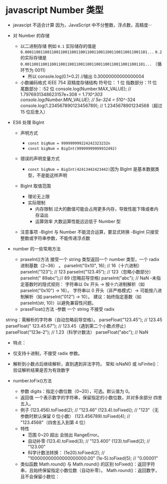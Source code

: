 # javascript Number 类型

- javascipt 不适合计算
  因为，JavaScript 中不分整数，浮点数，高精度···

- 对 Number 的存储

  - 以二进制存储 例如 `0.1` 实际储存的值是
    `0.0001100110011001100110011001100110011001100110011001101...`
    `0.2` 的实际存储是
    `0.001100110011001100110011001100110011001100110011001101...`
    （循环节为 0011）
    - 所以 console.log(0.1+0.2) //输出 0.30000000000000004
  - 小数编码格式
    IEEE 754 双精度存储结构
    符号位： 1 位
    指数部分：11 位
    尾数部分：:52 位
    console.log(Number.MAX_VALUE); // 1.7976931348623157e+308 = 1.7*10^303
    console.log(Number.MIN_VALUE); // 5e-324 = 5*10^-324
    console.log(1.234567890123456789); // 1.2345678901234568（超过 15 位后舍入）

- ES6 处理 BigInt

  - 声明方式

    - `const bigNum = 999999999224242323232n`
    - `const bigNum = BigInt(99999999999932492)`

  - 错误的声明变量方式

    - `const bigNum = BigInt(42413442423442)`因为 BigInt 是基本数据类型，不是能这样声明

  - BigInt 取值范围

    - 理论无上限
    - 实际限制
      - 内存限制 过大的数值可能会占用更多内存，导致性能下降或者内存溢出
      - 运算效率 大数运算性能远远低于 Number 型

  - 注意事项
    -BigInt 与 Number 不能混合运算，要显式转换
    -BigInt 只接受整数或字符串参数，不能传递浮点数

- number 的一些常用方法

  - praseInt()方法
    接受一个 string 类型返回一个 number 类型，一个 radix 进制基数（2~36） 。
    parseInt("0x10", 16); // 16（十六进制）
    parseInt("123"); // 123
    parseInt("123.45"); // 123（忽略小数部分）
    parseInt(" 89abc");// 89 (忽略前导空格)
    parseInt("abc"); // NaN -未指定基数时的隐式规则：
    字符串以 0x 开头 → 按十六进制解析（如 parseInt("0x10") → 16）。
    字符串以 0 开头（非严格模式）→ 可能按八进制解析（如 parseInt("012") → 10）。
    建议：始终指定基数（如 parseInt(str, 10)）以避免兼容性问题。
  - praseFloat()方法 -参数
    一个 string 不接受 radix

string：需解析的字符串（自动忽略前导空格）。
parseFloat("123.45"); // 123.45
parseFloat(" 123.45.67"); // 123.45（遇到第二个小数点停止）
parseFloat("123e-2"); // 1.23（科学计数法）
parseFloat("abc"); // NaN

- 特点：

- 仅支持十进制，不接受 radix 参数。
- 解析到小数点后继续解析，直到遇到非法字符。
  常和 isNaN() 或 isFinite()：验证解析结果是否为有效数字
- number.toFix()方法
  - 参数
    digits：指定小数位数（0~20），可选。默认值为 0。
  - 返回值
    一个表示数字的字符串，保留指定的小数位数，并对多余部分 四舍五入。
  - 例子
    (123.456).toFixed(2); // "123.46"
    (123.4).toFixed(); // "123"（无参数时默认保留 0 位小数）
    (123.456789).toFixed(4); // "123.4568"（四舍五入到第 4 位）
  - 特性
    - 范围
      0~20 超出 会抛出 RangeError。
    - 自动补零
      (123.4).toFixed(3); // "123.400"
      (123).toFixed(2); // "123.00"
    - 科学计数法转换：
      (1e20).toFixed(2); // "100000000000000000000.00"
      (1e-5).toFixed(5); // "0.00001"
  - 类似函数 Math.round()
    与 Math.round() 的区别
    toFixed()：返回字符串，且始终保留指定小数位数（自动补零）。
    Math.round()：返回数字，且不会保留小数位：
